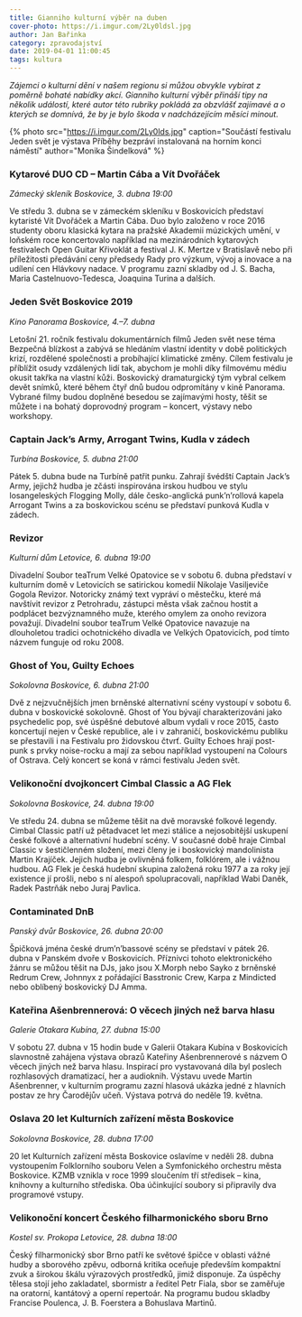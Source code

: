 ```yaml
---
title: Gianniho kulturní výběr na duben
cover-photo: https://i.imgur.com/2Ly0ldsl.jpg
author: Jan Bařinka
category: zpravodajství
date: 2019-04-01 11:00:45
tags: kultura
---
```


*Zájemci o kulturní dění v našem regionu si můžou obvykle vybírat z poměrně bohaté nabídky akcí. Gianniho kulturní výběr přináší tipy na několik událostí, které autor této rubriky pokládá za obzvlášť zajímavé a o kterých se domnívá, že by je bylo škoda v nadcházejícím měsíci minout.*

{% photo src="https://i.imgur.com/2Ly0lds.jpg" caption="Součástí festivalu Jeden svět je výstava Příběhy bezpráví instalovaná na horním konci náměstí" author="Monika Šindelková" %}

### Kytarové DUO CD – Martin Cába a Vít Dvořáček

*Zámecký skleník Boskovice, 3. dubna 19:00*

Ve středu 3. dubna se v zámeckém skleníku v Boskovicích představí kytaristé Vít Dvořáček a Martin Cába. Duo bylo založeno v roce 2016 studenty oboru klasická kytara na pražské Akademii múzických umění, v loňském roce koncertovalo například na mezinárodních kytarových festivalech Open Guitar Křivoklát a festival J. K. Mertze v Bratislavě nebo při příležitosti předávání ceny předsedy Rady pro výzkum, vývoj a inovace a na udílení cen Hlávkovy nadace. V programu zazní skladby od J. S. Bacha, Maria Castelnuovo-Tedesca, Joaquina Turina a dalších.

### Jeden Svět Boskovice 2019

*Kino Panorama Boskovice, 4.–7. dubna*

Letošní 21. ročník festivalu dokumentárních filmů Jeden svět nese téma Bezpečná blízkost a zabývá se hledáním vlastní identity v době politických krizí, rozdělené společnosti a probíhající klimatické změny. Cílem festivalu je příblížit osudy vzdálených lidí tak, abychom je mohli díky filmovému médiu okusit takřka na vlastní kůži. Boskovický dramaturgický tým vybral celkem devět snímků, které během čtyř dnů budou odpromítány v kině Panorama. Vybrané filmy budou doplněné besedou se zajímavými hosty, těšit se můžete i na bohatý doprovodný program – koncert, výstavy nebo workshopy.

### Captain Jack’s Army, Arrogant Twins, Kudla v zádech

*Turbína Boskovice, 5. dubna 21:00*

Pátek 5. dubna bude na Turbíně patřit punku. Zahrají švédští Captain Jack’s Army, jejichž hudba je zčásti inspirována irskou hudbou ve stylu losangeleských Flogging Molly, dále česko-anglická punk’n’rollová kapela Arrogant Twins a za boskovickou scénu se představí punková Kudla v zádech.

### Revizor

*Kulturní dům Letovice, 6. dubna 19:00*

Divadelní Soubor teaTrum Velké Opatovice se v sobotu 6. dubna představí v kulturním domě v Letovicích se satirickou komedií Nikolaje Vasiljeviče Gogola Revizor. Notoricky známý text vypráví o městečku, které má navštívit revizor z Petrohradu, zástupci města však začnou hostit a podplácet bezvýznamného muže, kterého omylem za onoho revizora považují. Divadelní soubor teaTrum Velké Opatovice navazuje na dlouholetou tradici ochotnického divadla ve Velkých Opatovicích, pod tímto názvem funguje od roku 2008.

### Ghost of You, Guilty Echoes

*Sokolovna Boskovice, 6. dubna 21:00*

Dvě z nejzvučnějších jmen brněnské alternativní scény vystoupí v sobotu 6. dubna v boskovické sokolovně. Ghost of You bývají charakterizováni jako psychedelic pop, své úspěšné debutové album vydali v roce 2015, často koncertují nejen v České republice, ale i v zahraničí, boskovickému publiku se přestavili i na Festivalu pro židovskou čtvrť. Guilty Echoes hrají post-punk s prvky noise-rocku a mají za sebou například vystoupení na Colours of Ostrava. Celý koncert se koná v rámci festivalu Jeden svět.

### Velikonoční dvojkoncert Cimbal Classic a AG Flek

*Sokolovna Boskovice, 24. dubna 19:00*

Ve středu 24. dubna se můžeme těšit na dvě moravské folkové legendy. Cimbal Classic patří už pětadvacet let mezi stálice a nejosobitější uskupení české folkové a alternativní hudební scény. V současné době hraje Cimbal Classic v šestičlenném složení, mezi členy je i boskovický mandolinista Martin Krajíček. Jejich hudba je ovlivněná folkem, folklórem, ale i vážnou hudbou. AG Flek je česká hudební skupina založená roku 1977 a za roky její existence jí prošli, nebo s ní alespoň spolupracovali, například Wabi Daněk, Radek Pastrňák nebo Juraj Pavlica.

### Contaminated DnB

*Panský dvůr Boskovice, 26. dubna 20:00*

Špičková jména české drum’n’bassové scény se představí v pátek 26. dubna v Panském dvoře v Boskovicích. Příznivci tohoto elektronického žánru se můžou těšit na DJs, jako jsou X.Morph nebo Sayko z brněnské Redrum Crew, Johnnyx z pořádající Basstronic Crew, Karpa z Mindicted nebo oblíbený boskovický DJ Amma.

### Kateřina Ašenbrennerová: O věcech jiných než barva hlasu

*Galerie Otakara Kubína, 27. dubna 15:00*

V sobotu 27. dubna v 15 hodin bude v Galerii Otakara Kubína v Boskovicích slavnostně zahájena výstava obrazů Kateřiny Ašenbrennerové s názvem O věcech jiných než barva hlasu. Inspirací pro vystavovaná díla byl poslech rozhlasových dramatizací, her a audioknih. Výstavu uvede Martin Ašenbrenner, v kulturním programu zazní hlasová ukázka jedné z hlavních postav ze hry Čarodějův učeň. Výstava potrvá do neděle 19. května.

### Oslava 20 let Kulturních zařízení města Boskovice

*Sokolovna Boskovice, 28. dubna 17:00*

20 let Kulturních zařízení města Boskovice oslavíme v neděli 28. dubna vystoupením Folklorního souboru Velen a Symfonického orchestru města Boskovice. KZMB vznikla v roce 1999 sloučením tří středisek – kina, knihovny a kulturního střediska. Oba účinkující soubory si připravily dva programové vstupy.

### Velikonoční koncert Českého filharmonického sboru Brno

*Kostel sv. Prokopa Letovice, 28. dubna 18:00*

Český filharmonický sbor Brno patří ke světové špičce v oblasti vážné hudby a sborového zpěvu, odborná kritika oceňuje především kompaktní zvuk a širokou škálu výrazových prostředků, jimiž disponuje. Za úspěchy tělesa stojí jeho zakladatel, sbormistr a ředitel Petr Fiala, sbor se zaměřuje na oratorní, kantátový a operní repertoár. Na programu budou skladby Francise Poulenca, J. B. Foerstera a Bohuslava Martinů.

